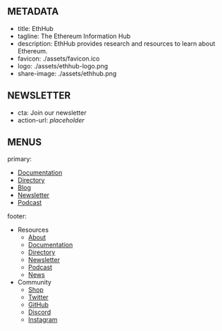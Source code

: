 ## METADATA
- title: EthHub
- tagline: The Ethereum Information Hub
- description: EthHub provides research and resources to learn about Ethereum.
- favicon: ./assets/favicon.ico
- logo: ./assets/ethhub-logo.png
- share-image: ./assets/ethhub.png

## NEWSLETTER
- cta: Join our newsletter
- action-url: *placeholder*

## MENUS
primary:
- [Documentation](./documentation)
- [Directory](./directory)
- [Blog](./blog)
- [Newsletter](https://ethhub.substack.com/)
- [Podcast](https://podcast.ethhub.io/)

footer:
- Resources
  - [About](./about.md)
  - [Documentation](./Documentation)
  - [Directory](./Directory)
  - [Newsletter](https://ethhub.substack.com/)
  - [Podcast](https://ethhub.substack.com/)
  - [News](./)
- Community
  - [Shop](https://shop.ethhub.io/)
  - [Twitter](https://twitter.com/ethhub_io)
  - [GitHub](https://github.com/commonaorg/ethhub-example)
  - [Discord](https://discordapp.com/invite/gw8AM98)
  - [Instagram](https://www.instagram.com/ethhub_io/)
